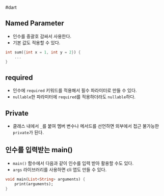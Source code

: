 #dart 

## Named Parameter
- 인수를 중괄호 감싸서 사용한다.
- 기본 값도 적용할 수 있다.

```dart
int sum({int x = 1, int y = 2}) {
	...
}
```

## required
- 인수에 `required` 키워드를 적용해서 필수 파라미터로 만들 수 있다.
- `nullable`한 파라미터에 `required`를 적용하더라도 `nullable`하다.

## Private
- 클래스 내에서 `_`를 붙여 멤버 변수나 메서드를 선언하면 외부에서 접근 불가능한 `private`가 된다.

## 인수를 입력받는 main()
- `main()` 함수에서 다음과 같이 인수를 입력 받아 활용할 수도 있다.
- `args` 라이브러리를 사용하면 cli 앱도 만들 수 있다.

```dart
void main(List<String> arguments) {
	print(arguments);
}
```